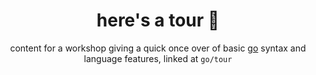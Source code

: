 <h1 align="center">
  here's a tour 🚗
</h1>

<p align="center">
  content for a workshop giving a quick once over of basic <a href="https://golang.org/">go</a> syntax and language features, linked at <code>go/tour</code>
</p>